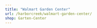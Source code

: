 ```yaml
---
title: "Walmart Garden Center"
url: /harborcreek/walmart-garden-center/
shop: Garten-Center
---
```

